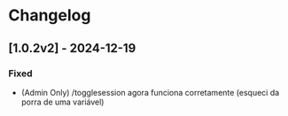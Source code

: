 # Changelog

## [1.0.2v2] - 2024-12-19
### Fixed
- (Admin Only) /togglesession agora funciona corretamente (esqueci da porra de uma variável)